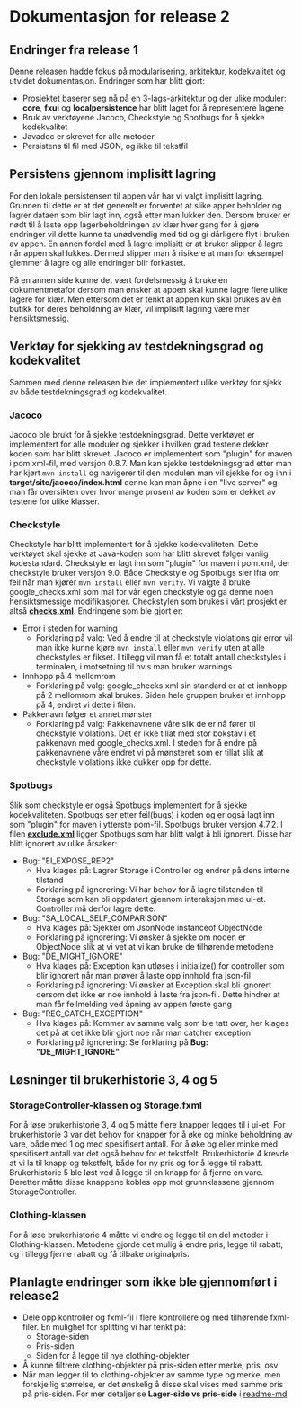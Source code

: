 # Dokumentasjon for release 2

## Endringer fra release 1

Denne releasen hadde fokus på modularisering, arkitektur, kodekvalitet og utvidet dokumentasjon. Endringer som har blitt gjort:

- Prosjektet baserer seg nå på en 3-lags-arkitektur og der ulike moduler: **core**, **fxui** og **localpersistence** har blitt laget for å representere lagene
- Bruk av verktøyene Jacoco, Checkstyle og Spotbugs for å sjekke kodekvalitet
- Javadoc er skrevet for alle metoder
- Persistens til fil med JSON, og ikke til tekstfil

## Persistens gjennom implisitt lagring

For den lokale persistensen til appen vår har vi valgt implisitt lagring. Grunnen til dette er at det generelt er forventet at slike apper beholder og lagrer dataen som blir lagt inn, også etter man lukker den. Dersom bruker er nødt til å laste opp lagerbeholdningen av klær hver gang for å gjøre endringer vil dette kunne ta unødvendig med tid og gi dårligere flyt i bruken av appen. En annen fordel med å lagre implisitt er at bruker slipper å lagre når appen skal lukkes. Dermed slipper man å risikere at man for eksempel glemmer å lagre og alle endringer blir forkastet.

På en annen side kunne det vært fordelsmessig å bruke en dokumentmetafor dersom man ønsker at appen skal kunne lagre flere ulike lagere for klær. Men ettersom det er tenkt at appen kun skal brukes av èn butikk for deres beholdning av klær, vil implisitt lagring være mer hensiktsmessig.

## Verktøy for sjekking av testdekningsgrad og kodekvalitet

Sammen med denne releasen ble det implementert ulike verktøy for sjekk av både testdekningsgrad og kodekvalitet. 

### Jacoco

Jacoco ble brukt for å sjekke testdekningsgrad. Dette verktøyet er implementert for alle moduler og sjekker i hvilken grad testene dekker koden som har blitt skrevet. Jacoco er implementert som "plugin" for maven i pom.xml-fil, med versjon 0.8.7. Man kan sjekke testdekningsgrad etter man har kjørt `mvn install` og navigerer til den modulen man vil sjekke for og inn i **target/site/jacoco/index.html** denne kan man åpne i en "live server" og man får oversikten over hvor mange prosent av koden som er dekket av testene for ulike klasser.

### Checkstyle

Checkstyle har blitt implementert for å sjekke kodekvaliteten. Dette verktøyet skal sjekke at Java-koden som har blitt skrevet følger vanlig kodestandard. Checkstyle er lagt inn som "plugin" for maven i pom.xml, der checkstyle bruker versjon 9.0. Både Checkstyle og Spotbugs sier ifra om feil når man kjører `mvn install` eller `mvn verify`. Vi valgte å bruke google_checks.xml som mal for vår egen checkstyle og ga denne noen hensiktsmessige modifikasjoner. Checkstylen som brukes i vårt prosjekt er altså **[checks.xml](../clothingStorage/config/checkstyle/checks.xml)**. Endringene som ble gjort er:

- Error i steden for warning
  - Forklaring på valg: Ved å endre til at checkstyle violations gir error vil man ikke kunne kjøre `mvn install` eller `mvn verify` uten at alle checkstyles er fikset.
    I tillegg vil man få et totalt antall checkstyles i terminalen, i motsetning til hvis man bruker warnings
- Innhopp på 4 mellomrom
  - Forklaring på valg: google_checks.xml sin standard er at et innhopp på 2 mellomrom skal brukes. Siden hele gruppen bruker et innhopp på 4, endret vi dette i filen.
- Pakkenavn følger et annet mønster
  - Forklaring på valg: Pakkenavnene våre slik de er nå fører til checkstyle violations. Det er ikke tillat med stor bokstav i et pakkenavn med google_checks.xml. I steden for å endre på pakkenavnene våre endret vi på mønsteret som er tillat slik at checkstyle violations ikke dukker opp for dette.

### Spotbugs

Slik som checkstyle er også Spotbugs implementert for å sjekke kodekvaliteten. Spotbugs ser etter feil(bugs) i koden og er også lagt inn som "plugin" for maven i ytterste pom-fil. Spotbugs bruker versjon 4.7.2. I filen **[exclude.xml](../clothingStorage/config/spotbugs/exclude.xml)** ligger Spotbugs som har blitt valgt å bli ignorert. Disse har blitt ignorert av ulike årsaker:

- Bug: "EI_EXPOSE_REP2"
  - Hva klages på: Lagrer Storage i Controller og endrer på dens interne tilstand
  - Forklaring på ignorering: Vi har behov for å lagre tilstanden til Storage som kan bli oppdatert gjennom interaksjon med ui-et. Controller må derfor lagre dette.
- Bug: "SA_LOCAL_SELF_COMPARISON"
  - Hva klages på: Sjekker om JsonNode instanceof ObjectNode
  - Forklaring på ignorering: Vi ønsker å sjekke om noden er ObjectNode slik at vi vet at vi kan bruke de tilhørende metodene
- Bug: "DE_MIGHT_IGNORE"
  - Hva klages på: Exception kan utløses i initialize() for controller som blir ignorert når man prøver å laste opp innhold fra json-fil
  - Forklaring på ignorering: Vi ønsker at Exception skal bli ignorert dersom det ikke er noe innhold å laste fra json-fil. Dette hindrer at man får feilmelding ved åpning av appen første gang
- Bug: "REC_CATCH_EXCEPTION"
  - Hva klages på: Kommer av samme valg som ble tatt over, her klages det på at det ikke blir gjort noe når man catcher exception
  - Forklaring på ignorering: Se forklaring på **Bug: "DE_MIGHT_IGNORE"**


## Løsninger til brukerhistorie 3, 4 og 5

### StorageController-klassen og Storage.fxml

For å løse brukerhistorie 3, 4 og 5 måtte flere knapper legges til i ui-et. For brukerhistorie 3 var det behov for knapper for å øke og minke beholdning av vare, både med 1 og med spesifisert antall. For å øke og eller minke med spesifisert antall var det også behov for et tekstfelt. Brukerhistorie 4 krevde at vi la til knapp og tekstfelt, både for ny pris og for å legge til rabatt. Brukerhistorie 5 ble løst ved å legge til en knapp for å fjerne en vare. Deretter måtte disse knappene kobles opp mot grunnklassene gjennom StorageController.

### Clothing-klassen

For å løse brukerhistorie 4 måtte vi endre og legge til en del metoder i Clothing-klassen. Metodene gjorde det mulig å endre pris, legge til rabatt, og i tillegg fjerne rabatt og få tilbake originalpris.

## Planlagte endringer som ikke ble gjennomført i release2

- Dele opp kontroller og fxml-fil i flere kontrollere og med tilhørende fxml-filer. En mulighet for splitting vi har tenkt på:
  - Storage-siden
  - Pris-siden
  - Siden for å legge til nye clothing-objekter
- Å kunne filtrere clothing-objekter på pris-siden etter merke, pris, osv
- Når man legger til to clothing-objekter av samme type og merke, men forskjellig størrelse, er det ønskelig å disse skal vises med samme pris på pris-siden. For mer detaljer se **Lager-side vs pris-side** i [readme-md](clothingStorage/../../clothingStorage/readme.md)